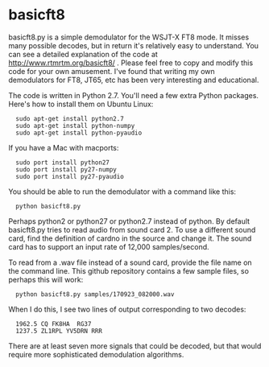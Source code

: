 # basicft8

basicft8.py is a simple demodulator for the WSJT-X FT8 mode. It misses many
possible decodes, but in return it's relatively easy to understand.
You can see a detailed explanation of the code at
http://www.rtmrtm.org/basicft8/ .
Please feel free to copy and modify this code for your own amusement.
I've found that writing my own demodulators for FT8, JT65, etc
has been very interesting and educational.

The code is written in Python 2.7. You'll need a few extra Python
packages. Here's how to install them on Ubuntu Linux:
```
  sudo apt-get install python2.7
  sudo apt-get install python-numpy
  sudo apt-get install python-pyaudio
```

If you have a Mac with macports:
```
  sudo port install python27
  sudo port install py27-numpy
  sudo port install py27-pyaudio
```

You should be able to run the demodulator with a command like this:

```
  python basicft8.py
```

Perhaps python2 or python27 or python2.7 instead of python. By default basicft8.py
tries to read audio from sound card 2. To use a different sound card, find
the definition of cardno in the source and change it. The sound card has
to support an input rate of 12,000 samples/second.

To read from a .wav file instead of a sound card, provide the file name
on the command line. This github repository contains a few sample files, so
perhaps this will work:
```
  python basicft8.py samples/170923_082000.wav
```

When I do this, I see two lines of output corresponding to two decodes:
```
  1962.5 CQ FK8HA  RG37
  1237.5 ZL1RPL YV5DRN RRR 
```

There are at least seven more signals that could be decoded, but that
would require more sophisticated demodulation algorithms.
